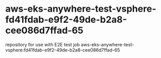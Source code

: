 # aws-eks-anywhere-test-vsphere-fd41fdab-e9f2-49de-b2a8-cee086d7ffad-65
repository for use with E2E test job aws-eks-anywhere-test-vsphere:fd41fdab-e9f2-49de-b2a8-cee086d7ffad-65
